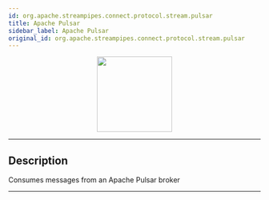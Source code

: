 ```yaml
---
id: org.apache.streampipes.connect.protocol.stream.pulsar
title: Apache Pulsar
sidebar_label: Apache Pulsar
original_id: org.apache.streampipes.connect.protocol.stream.pulsar
---
```


<!--
  ~ Licensed to the Apache Software Foundation (ASF) under one or more
  ~ contributor license agreements.  See the NOTICE file distributed with
  ~ this work for additional information regarding copyright ownership.
  ~ The ASF licenses this file to You under the Apache License, Version 2.0
  ~ (the "License"); you may not use this file except in compliance with
  ~ the License.  You may obtain a copy of the License at
  ~
  ~    http://www.apache.org/licenses/LICENSE-2.0
  ~
  ~ Unless required by applicable law or agreed to in writing, software
  ~ distributed under the License is distributed on an "AS IS" BASIS,
  ~ WITHOUT WARRANTIES OR CONDITIONS OF ANY KIND, either express or implied.
  ~ See the License for the specific language governing permissions and
  ~ limitations under the License.
  ~
  -->



<p align="center"> 
    <img src="/img/pipeline-elements/org.apache.streampipes.connect.protocol.stream.pulsar/icon.png" width="150px;" class="pe-image-documentation"/>
</p>

***

## Description

Consumes messages from an Apache Pulsar broker

***

